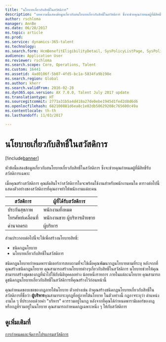 ```yaml
---
title: "นโยบายเกี่ยวกับสิทธิ์ในสวัสดิการ"
description: "บทความนี้แสดงข้อมูลเกี่ยวกับสนโยบายเกี่ยวกับสิทธิ์ในสวัสดิการ ซึ่งจะช่วยคุณกำหนดผู้ที่มีสิทธิ์รับสวัสดิการเฉพาะ"
author: rschloma
manager: AnnBe
ms.date: 06/20/2017
ms.topic: article
ms.prod: 
ms.service: dynamics-365-talent
ms.technology: 
ms.search.form: HcmBenefitEligibilityDetail, SysPolicyListPage, SysPolicySourceDocumentRuleType
audience: Application User
ms.reviewer: rschloma
ms.search.scope: Core, Operations, Talent
ms.custom: 16441
ms.assetid: 4ad0106f-5b07-4fd5-bc1a-5834fa9b198e
ms.search.region: Global
ms.author: kherr
ms.search.validFrom: 2016-02-28
ms.dyn365.ops.version: AX 7.0.0, Talent July 2017 update
ms.translationtype: HT
ms.sourcegitcommit: 2771a31b5a4d418a27de0ebe1945d1fed2d8d6d6
ms.openlocfilehash: 682100881d6ea8c1e02db50629208c765600c49a
ms.contentlocale: th-th
ms.lasthandoff: 11/03/2017

---
```


# <a name="benefit-eligibility-policies"></a>นโยบายเกี่ยวกับสิทธิ์ในสวัสดิการ

[!include[banner](includes/banner.md)]


หัวข้อนี้แสดงข้อมูลเกี่ยวกับสนโยบายเกี่ยวกับสิทธิ์ในสวัสดิการ ซึ่งจะช่วยคุณกำหนดผู้ที่มีสิทธิ์รับสวัสดิการเฉพาะ

เมื่อคุณสร้างสวัสดิการ คุณตัดสินใจว่าสวัสดิการใดจะพร้อมใช้งานสำหรับพนักงานคนใด ตารางต่อไปนี้แสดงตัวอย่างของสวัสดิการที่คุณอาจทำให้พนักงานแต่ละคน

| สวัสดิการ          | ผู้ที่ได้รับสวัสดิการ |
|------------------|---------------------------------|
| ประกันสุขภาพ | พนักงานทั้งหมด                   |
| โทรศัพท์เคลื่อนที่     | พนักงานขาย ผู้บริหารฝ่ายขาย         |
| ด่านจอดรถ   | ผู้บริหาร                      |

ส่วนประกอบต่อไปนี้จะใช้เพื่อสร้างนโยบายสิทธิ์:

-   ชนิดกฎนโยบาย
-   นโยบายเกี่ยวกับสิทธิ์ในสวัสดิการ

ชนิดกฎนโยบายกำหนดพารามิเตอร์การสอบถามที่จะใช้เมื่อคุณพัฒนากฎนโยบายตามที่ระบุ หลังจากที่คุณสร้างชนิดกฎนโยบาย คุณสามารถสร้างนโยบายต่างๆเกี่ยวกับสิทธิ์ในสวัสดิการ นโยบายช่วยให้คุณสามารถสร้างชุดของกฎที่นำไปใช้กับนิติบุคคลอย่าง น้อยหนึ่งรายการ ภายในแต่ละนโยบาย คุณสามารถดูชนิดกฎนโยบายเกี่ยวกับสิทธิ์ในสวัสดิการที่คุณสร้างไว้ก่อนหน้านี้ 

คุณกำหนดขอบเขตของกฎภายใต้นโยบาย ตัวอย่างเช่น ถ้าคุณสร้างชนิดกฎนโยบายเกี่ยวกับสิทธิ์ในสวัสดิการที่ชื่อว่า **ผู้บริหาร**คุณสามารถระบุกฎที่อยู่ภายใต้นโยบาย ในตัวอย่างนี้ กฎอาจระบุว่า ตำแหน่งงานใด ๆ ที่ประกอบด้วยคำ "บริหาร" ควรรวมอยู่ในกฎ หลังจากที่คุณได้กำหนดพารามิเตอร์ของกฎหรือกฎที่รวมอยู่ในนโยบาย คุณสามารถกำหนดกฎเฉพาะหนึ่ง ๆ ให้กับสวัสดิการ

<a name="see-also"></a>ดูเพิ่มเติมที่
--------

[การกำหนดและจัดการโปรแกรมสวัสดิการ](manage-benefit-program.md)




